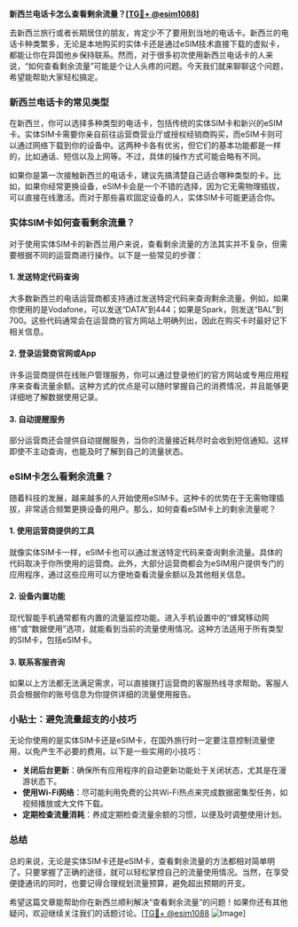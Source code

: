 **新西兰电话卡怎么查看剩余流量？[[TG💪+ @esim1088](https://t.me/s/esim1088)]**

去新西兰旅行或者长期居住的朋友，肯定少不了要用到当地的电话卡。新西兰的电话卡种类繁多，无论是本地购买的实体卡还是通过eSIM技术直接下载的虚拟卡，都能让你在异国他乡保持联系。然而，对于很多初次使用新西兰电话卡的人来说，“如何查看剩余流量”可能是个让人头疼的问题。今天我们就来聊聊这个问题，希望能帮助大家轻松搞定。

### 新西兰电话卡的常见类型

在新西兰，你可以选择多种类型的电话卡，包括传统的实体SIM卡和新兴的eSIM卡。实体SIM卡需要你亲自前往运营商营业厅或授权经销商购买，而eSIM卡则可以通过网络下载到你的设备中。这两种卡各有优劣，但它们的基本功能都是一样的，比如通话、短信以及上网等。不过，具体的操作方式可能会略有不同。

如果你是第一次接触新西兰的电话卡，建议先搞清楚自己适合哪种类型的卡。比如，如果你经常更换设备，eSIM卡会是一个不错的选择，因为它无需物理插拔，可以直接在线激活。而对于那些喜欢固定设备的人，实体SIM卡可能更适合你。

### 实体SIM卡如何查看剩余流量？

对于使用实体SIM卡的新西兰用户来说，查看剩余流量的方法其实并不复杂，但需要根据不同的运营商进行操作。以下是一些常见的步骤：

#### 1. 发送特定代码查询

大多数新西兰的电话运营商都支持通过发送特定代码来查询剩余流量。例如，如果你使用的是Vodafone，可以发送“DATA”到444；如果是Spark，则发送“BAL”到700。这些代码通常会在运营商的官方网站上明确列出，因此在购买卡时最好记下相关信息。

#### 2. 登录运营商官网或App

许多运营商提供在线账户管理服务，你可以通过登录他们的官方网站或专用应用程序来查看流量余额。这种方式的优点是可以随时掌握自己的消费情况，并且能够更详细地了解数据使用记录。

#### 3. 自动提醒服务

部分运营商还会提供自动提醒服务，当你的流量接近耗尽时会收到短信通知。这样即使不主动查询，也能及时了解到自己的流量状态。

### eSIM卡怎么看剩余流量？

随着科技的发展，越来越多的人开始使用eSIM卡。这种卡的优势在于无需物理插拔，非常适合频繁更换设备的用户。那么，如何查看eSIM卡上的剩余流量呢？

#### 1. 使用运营商提供的工具

就像实体SIM卡一样，eSIM卡也可以通过发送特定代码来查询剩余流量。具体的代码取决于你所使用的运营商。此外，大部分运营商都会为eSIM用户提供专门的应用程序，通过这些应用可以方便地查看流量余额以及其他相关信息。

#### 2. 设备内置功能

现代智能手机通常都有内置的流量监控功能。进入手机设置中的“蜂窝移动网络”或“数据使用”选项，就能看到当前的流量使用情况。这种方法适用于所有类型的SIM卡，包括eSIM卡。

#### 3. 联系客服咨询

如果以上方法都无法满足需求，可以直接拨打运营商的客服热线寻求帮助。客服人员会根据你的账号信息为你提供详细的流量使用报告。

### 小贴士：避免流量超支的小技巧

无论你使用的是实体SIM卡还是eSIM卡，在国外旅行时一定要注意控制流量使用，以免产生不必要的费用。以下是一些实用的小技巧：

- **关闭后台更新**：确保所有应用程序的自动更新功能处于关闭状态，尤其是在漫游状态下。
- **使用Wi-Fi网络**：尽可能利用免费的公共Wi-Fi热点来完成数据密集型任务，如视频播放或大文件下载。
- **定期检查流量消耗**：养成定期检查流量余额的习惯，以便及时调整使用计划。

### 总结

总的来说，无论是实体SIM卡还是eSIM卡，查看剩余流量的方法都相对简单明了。只要掌握了正确的途径，就可以轻松掌控自己的流量使用情况。当然，在享受便捷通讯的同时，也要记得合理规划流量预算，避免超出预期的开支。

希望这篇文章能帮助你在新西兰顺利解决“查看剩余流量”的问题！如果你还有其他疑问，欢迎继续关注我们的话题讨论。[[TG💪+ @esim1088](https://t.me/s/esim1088) ![Image](https://i.postimg.cc/4NQfJmqS/Snipaste-2025-05-13-00-14-12.png)]